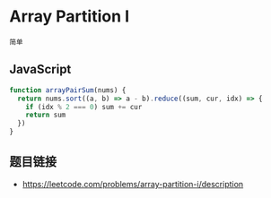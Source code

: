 # Array Partition I
`简单`

## JavaScript
```javascript
function arrayPairSum(nums) {
  return nums.sort((a, b) => a - b).reduce((sum, cur, idx) => {
    if (idx % 2 === 0) sum += cur
    return sum
  })
}
```

## 题目链接
* https://leetcode.com/problems/array-partition-i/description
